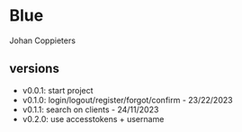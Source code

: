 # Blue
Johan Coppieters
## versions
- v0.0.1: start project
- v0.1.0: login/logout/register/forgot/confirm - 23/22/2023
- v0.1.1: search on clients - 24/11/2023
- v0.2.0: use accesstokens + username
